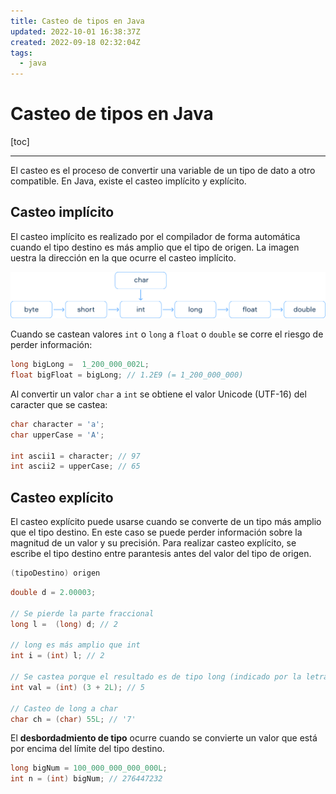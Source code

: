 ```yaml
---
title: Casteo de tipos en Java
updated: 2022-10-01 16:38:37Z
created: 2022-09-18 02:32:04Z
tags:
  - java
---
```


# Casteo de tipos en Java
[toc]
***
El casteo es el proceso de convertir una variable de un tipo de dato a otro compatible. En Java, existe el casteo implícito y explícito.

## Casteo implícito
El casteo implícito es realizado por el compilador de forma automática cuando el tipo destino es más amplio que el tipo de origen. La imagen uestra la dirección en la que ocurre el casteo implícito.

![implicit-casting.svg](../_resources/implicit-casting.svg)

Cuando se castean valores `int` o `long` a `float` o `double` se corre el riesgo de perder información:
```java
long bigLong =  1_200_000_002L;
float bigFloat = bigLong; // 1.2E9 (= 1_200_000_000)
```

Al convertir un valor `char` a `int` se obtiene el valor Unicode (UTF-16) del caracter que se castea:
```java
char character = 'a';
char upperCase = 'A';

int ascii1 = character; // 97
int ascii2 = upperCase; // 65
```

## Casteo explícito
El casteo explícito puede usarse cuando se converte de un tipo más amplio que el tipo destino. En este caso se puede perder información sobre la magnitud de un valor y su precisión. Para realizar casteo explícito, se escribe el tipo destino entre parantesis antes del valor del tipo de origen.
```java
(tipoDestino) origen
```

```java
double d = 2.00003;

// Se pierde la parte fraccional
long l =  (long) d; // 2

// long es más amplio que int
int i = (int) l; // 2 

// Se castea porque el resultado es de tipo long (indicado por la letra L)
int val = (int) (3 + 2L); // 5

// Casteo de long a char
char ch = (char) 55L; // '7'
```

El **desbordadmiento de tipo** ocurre cuando se convierte un valor que está por encima del límite del tipo destino.
```java
long bigNum = 100_000_000_000_000L;
int n = (int) bigNum; // 276447232
```



